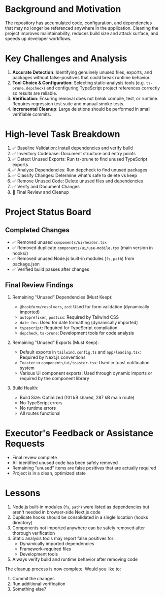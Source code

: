 # Background and Motivation
The repository has accumulated code, configuration, and dependencies that may no longer be referenced anywhere in the application. Cleaning the project improves maintainability, reduces build size and attack surface, and speeds up developer workflows.

# Key Challenges and Analysis
1. **Accurate Detection**: Identifying genuinely unused files, exports, and packages without false-positives that could break runtime behavior.
2. **Tool Choice & Configuration**: Selecting static-analysis tools (e.g. `ts-prune`, `depcheck`) and configuring TypeScript project references correctly so results are reliable.
3. **Verification**: Ensuring removal does not break compile, test, or runtime. Requires regression test suite and manual smoke tests.
4. **Incremental Cleanup**: Large deletions should be performed in small verifiable commits.

# High-level Task Breakdown
1. ✅ Baseline Validation: Install dependencies and verify build
2. ✅ Inventory Codebase: Document structure and entry points
3. ✅ Detect Unused Exports: Run ts-prune to find unused TypeScript exports
4. ✅ Analyze Dependencies: Run depcheck to find unused packages
5. ✅ Classify Changes: Determine what's safe to delete vs keep
6. ✅ Remove Unused Code: Delete unused files and dependencies
7. ✅ Verify and Document Changes
8. 🔄 Final Review and Cleanup

# Project Status Board
## Completed Changes
- ✅ Removed unused `components/ui/header.tsx`
- ✅ Removed duplicate `components/ui/use-mobile.tsx` (main version in hooks/)
- ✅ Removed unused Node.js built-in modules (`fs`, `path`) from package.json
- ✅ Verified build passes after changes

## Final Review Findings
1. Remaining "Unused" Dependencies (Must Keep):
   - `@hookform/resolvers`, `zod`: Used for form validation (dynamically imported)
   - `autoprefixer`, `postcss`: Required by Tailwind CSS
   - `date-fns`: Used for date formatting (dynamically imported)
   - `typescript`: Required for TypeScript compilation
   - `depcheck`, `ts-prune`: Development tools for code analysis

2. Remaining "Unused" Exports (Must Keep):
   - Default exports in `tailwind.config.ts` and `app/loading.tsx`: Required by Next.js conventions
   - `Toaster` in `components/ui/toaster.tsx`: Used in toast notification system
   - Various UI component exports: Used through dynamic imports or required by the component library

3. Build Health:
   - Build Size: Optimized (101 kB shared, 287 kB main route)
   - No TypeScript errors
   - No runtime errors
   - All routes functional

# Executor's Feedback or Assistance Requests
- Final review complete
- All identified unused code has been safely removed
- Remaining "unused" items are false positives that are actually required
- Project is in a clean, optimized state

# Lessons
1. Node.js built-in modules (`fs`, `path`) were listed as dependencies but aren't needed in browser-side Next.js code
2. Duplicate hooks should be consolidated in a single location (hooks directory)
3. Components not imported anywhere can be safely removed after thorough verification
4. Static analysis tools may report false positives for:
   - Dynamically imported dependencies
   - Framework-required files
   - Development tools
5. Always verify build and runtime behavior after removing code

The cleanup process is now complete. Would you like to:
1. Commit the changes
2. Run additional verification
3. Something else? 